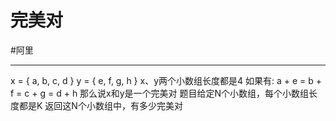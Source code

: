 # 完美对

#阿里 


---

x = { a, b, c, d }
y = { e, f, g, h }
x、y两个小数组长度都是4
如果有: a + e = b + f = c + g = d + h
那么说x和y是一个完美对
题目给定N个小数组，每个小数组长度都是K
返回这N个小数组中，有多少完美对